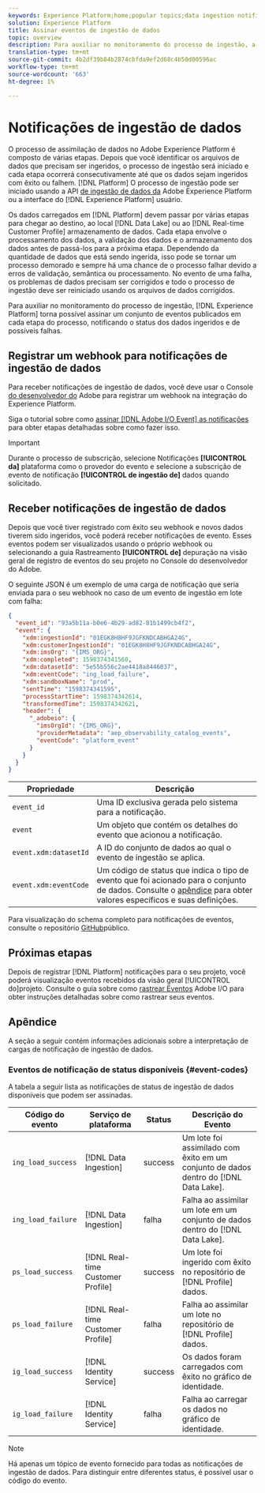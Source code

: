 ```yaml
---
keywords: Experience Platform;home;popular topics;data ingestion notifications;notifications;subscribe events;data ingestion status events;status events;subscribe;status notifications;
solution: Experience Platform
title: Assinar eventos de ingestão de dados
topic: overview
description: Para auxiliar no monitoramento do processo de ingestão, a Adobe Experience Platform possibilita a assinatura de um conjunto de eventos publicados em cada etapa do processo, notificando o status dos dados ingeridos e de possíveis falhas.
translation-type: tm+mt
source-git-commit: 4b2df39b84b2874cbfda9ef2d68c4b50d00596ac
workflow-type: tm+mt
source-wordcount: '663'
ht-degree: 1%

---
```



# Notificações de ingestão de dados

O processo de assimilação de dados no Adobe Experience Platform é composto de várias etapas. Depois que você identificar os arquivos de dados que precisam ser ingeridos, o processo de ingestão será iniciado e cada etapa ocorrerá consecutivamente até que os dados sejam ingeridos com êxito ou falhem. [!DNL Platform] O processo de ingestão pode ser iniciado usando a API [de ingestão de dados da](https://www.adobe.io/apis/experienceplatform/home/api-reference.html#!acpdr/swagger-specs/ingest-api.yaml) Adobe Experience Platform ou a interface do [!DNL Experience Platform] usuário.

Os dados carregados em [!DNL Platform] devem passar por várias etapas para chegar ao destino, ao local [!DNL Data Lake] ou ao [!DNL Real-time Customer Profile] armazenamento de dados. Cada etapa envolve o processamento dos dados, a validação dos dados e o armazenamento dos dados antes de passá-los para a próxima etapa. Dependendo da quantidade de dados que está sendo ingerida, isso pode se tornar um processo demorado e sempre há uma chance de o processo falhar devido a erros de validação, semântica ou processamento. No evento de uma falha, os problemas de dados precisam ser corrigidos e todo o processo de ingestão deve ser reiniciado usando os arquivos de dados corrigidos.

Para auxiliar no monitoramento do processo de ingestão, [!DNL Experience Platform] torna possível assinar um conjunto de eventos publicados em cada etapa do processo, notificando o status dos dados ingeridos e de possíveis falhas.

## Registrar um webhook para notificações de ingestão de dados

Para receber notificações de ingestão de dados, você deve usar o Console [do desenvolvedor do](https://www.adobe.com/go/devs_console_ui) Adobe para registrar um webhook na integração do Experience Platform.

Siga o tutorial sobre como [assinar [!DNL Adobe I/O Event] as notificações](../../observability/notifications/subscribe.md) para obter etapas detalhadas sobre como fazer isso.

>[!IMPORTANT]
>
>Durante o processo de subscrição, selecione Notificações **[!UICONTROL da]** plataforma como o provedor do evento e selecione a subscrição de evento de notificação **[!UICONTROL de ingestão de]** dados quando solicitado.

## Receber notificações de ingestão de dados

Depois que você tiver registrado com êxito seu webhook e novos dados tiverem sido ingeridos, você poderá receber notificações de evento. Esses eventos podem ser visualizados usando o próprio webhook ou selecionando a guia Rastreamento **[!UICONTROL de]** depuração na visão geral de registro de eventos do seu projeto no Console do desenvolvedor do Adobe.

O seguinte JSON é um exemplo de uma carga de notificação que seria enviada para o seu webhook no caso de um evento de ingestão em lote com falha:

```json
{
  "event_id": "93a5b11a-b0e6-4b29-ad82-81b1499cb4f2",
  "event": {
    "xdm:ingestionId": "01EGK8H8HF9JGFKNDCABHGA24G",
    "xdm:customerIngestionId": "01EGK8H8HF9JGFKNDCABHGA24G",
    "xdm:imsOrg": "{IMS_ORG}",
    "xdm:completed": 1598374341560,
    "xdm:datasetId": "5e55b556c2ae4418a8446037",
    "xdm:eventCode": "ing_load_failure",
    "xdm:sandboxName": "prod",
    "sentTime": "1598374341595",
    "processStartTime": 1598374342614,
    "transformedTime": 1598374342621,
    "header": {
      "_adobeio": {
        "imsOrgId": "{IMS_ORG}",
        "providerMetadata": "aep_observability_catalog_events",
        "eventCode": "platform_event"
      }
    }
  }
}
```

| Propriedade | Descrição |
| --- | --- |
| `event_id` | Uma ID exclusiva gerada pelo sistema para a notificação. |
| `event` | Um objeto que contém os detalhes do evento que acionou a notificação. |
| `event.xdm:datasetId` | A ID do conjunto de dados ao qual o evento de ingestão se aplica. |
| `event.xdm:eventCode` | Um código de status que indica o tipo de evento que foi acionado para o conjunto de dados. Consulte o [apêndice](#event-codes) para obter valores específicos e suas definições. |

Para visualização do schema completo para notificações de eventos, consulte o repositório [GitHub](https://github.com/adobe/xdm/blob/master/schemas/notifications/ingestion.schema.json)público.

## Próximas etapas

Depois de registrar [!DNL Platform] notificações para o seu projeto, você poderá visualização eventos recebidos da visão geral [!UICONTROL do]projeto. Consulte o guia sobre como [rastrear Eventos](https://www.adobe.io/apis/experienceplatform/events/docs.html#!adobedocs/adobeio-events/master/support/tracing.md) Adobe I/O para obter instruções detalhadas sobre como rastrear seus eventos.

## Apêndice

A seção a seguir contém informações adicionais sobre a interpretação de cargas de notificação de ingestão de dados.

### Eventos de notificação de status disponíveis {#event-codes}

A tabela a seguir lista as notificações de status de ingestão de dados disponíveis que podem ser assinadas.

| Código do evento | Serviço de plataforma | Status | Descrição do Evento |
| --- | ---------------- | ------ | ----------------- |
| `ing_load_success` | [!DNL Data Ingestion] | success | Um lote foi assimilado com êxito em um conjunto de dados dentro do [!DNL Data Lake]. |
| `ing_load_failure` | [!DNL Data Ingestion] | falha | Falha ao assimilar um lote em um conjunto de dados dentro do [!DNL Data Lake]. |
| `ps_load_success` | [!DNL Real-time Customer Profile] | success | Um lote foi ingerido com êxito no repositório de [!DNL Profile] dados. |
| `ps_load_failure` | [!DNL Real-time Customer Profile] | falha | Falha ao assimilar um lote no repositório de [!DNL Profile] dados. |
| `ig_load_success` | [!DNL Identity Service] | success | Os dados foram carregados com êxito no gráfico de identidade. |
| `ig_load_failure` | [!DNL Identity Service] | falha | Falha ao carregar os dados no gráfico de identidade. |

>[!NOTE]
>
>Há apenas um tópico de evento fornecido para todas as notificações de ingestão de dados. Para distinguir entre diferentes status, é possível usar o código do evento.